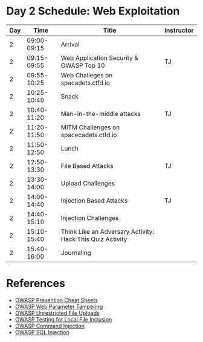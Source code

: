# Day 2 Schedule: Web Exploitation

| Day | Time                  | Title                                               |   Instructor |
|-----|-----------------------|-----------------------------------------------------|--------------|
| 2   | 09:00-09:15           | Arrival                                             |              |
| 2   | 09:15-09:55           | Web Application Security & OWASP Top 10  |    TJ    |
| 2   | 09:55-10:25           | Web Challeges on spacadets.ctfd.io | |
| 2   | 10:25-10:40           | Snack | |
| 2   | 10:40-11:20           | Man-in-the-middle attacks |    TJ   |
| 2   | 11:20-11:50           | MITM Challenges on spacecadets.ctfd.io | |
| 2   | 11:50-12:50           | Lunch | |
| 2   | 12:50-13:30           | File Based Attacks|   TJ     |
| 2   | 13:30-14:00           | Upload Challenges | |
| 2   | 14:00-14:40           | Injection Based Attacks|   TJ    |
| 2   | 14:40-15:10           | Injection Challenges | |
| 2   | 15:10-15:40           | Think Like an Adversary Activity: Hack This Quiz Activity     |      |
| 2   | 15:40-16:00           | Journaling | |

# References
- [OWASP Prevention Cheat Sheets](https://cheatsheetseries.owasp.org/index.html)
- [OWASP Web Parameter Tampering](https://owasp.org/www-community/attacks/Web_Parameter_Tampering)
- [OWASP Unrestricted File Uploads](https://owasp.org/www-community/vulnerabilities/Unrestricted_File_Upload)
- [OWASP Testing for Local File Inclusion](https://owasp.org/www-project-web-security-testing-guide/v42/4-Web_Application_Security_Testing/07-Input_Validation_Testing/11.1-Testing_for_Local_File_Inclusion)
 - [OWASP Command Injection](https://owasp.org/www-community/attacks/Command_Injection)
 - [OWASP SQL Injection](https://owasp.org/www-community/attacks/SQL_Injection)

 